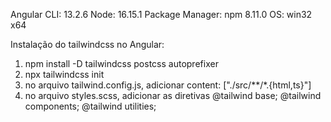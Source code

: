 Angular CLI: 13.2.6
Node: 16.15.1
Package Manager: npm 8.11.0
OS: win32 x64

Instalação do tailwindcss no Angular:
1. npm install -D tailwindcss postcss autoprefixer
2. npx tailwindcss init
3. no arquivo tailwind.config.js, adicionar content: ["./src/**/*.{html,ts}"]
4. no arquivo styles.scss, adicionar as diretivas @tailwind base; @tailwind components; @tailwind utilities;